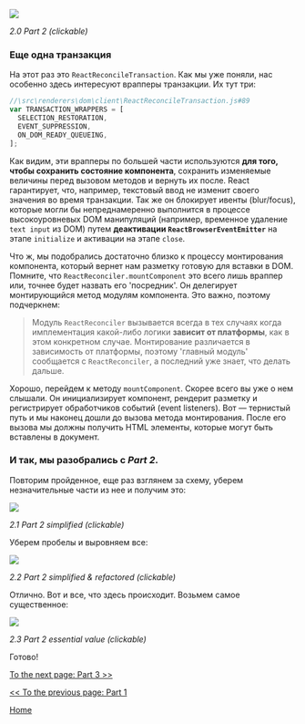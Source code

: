 [![](https://rawgit.com/Bogdan-Lyashenko/Under-the-hood-ReactJS/master/stack/images/2/part-2.svg)](https://rawgit.com/Bogdan-Lyashenko/Under-the-hood-ReactJS/master/stack/images/2/part-2.svg)

<em>2.0 Part 2 (clickable)</em>

### Еще одна транзакция

На этот раз это `ReactReconcileTransaction`. Как мы уже поняли, нас особенно здесь интересуют врапперы транзакции. Их тут три:

```javascript
//\src\renderers\dom\client\ReactReconcileTransaction.js#89
var TRANSACTION_WRAPPERS = [
  SELECTION_RESTORATION,
  EVENT_SUPPRESSION,
  ON_DOM_READY_QUEUEING,
];
``` 

Как видим, эти врапперы по большей части используются **для того, чтобы сохранить состояние компонента**, сохранить изменяемые величины перед вызовом методов и вернуть их после. React гарантирует, что, например, текстовый ввод не изменит своего значения во время транзакции. Так же он блокирует ивенты (blur/focus), которые могли бы непреднамеренно выполнится в процессе высокоуровневых DOM манипуляций (например, временное удаление `text input` из DOM) путем **деактивации `ReactBrowserEventEmitter`** на этапе `initialize` и активации на этапе `close`.

Что ж, мы подобрались достаточно близко к процессу монтирования компонента, который вернет нам разметку  готовую для вставки в DOM. Помните, что `ReactReconciler.mountComponent` это всего лишь враппер или, точнее будет назвать его 'посредник'. Он делегирует монтирующийся метод модулям компонента. Это важно, поэтому подчеркнем:

> Модуль `ReactReconciler` вызывается всегда в тех случаях когда имплементация какой-либо логики **зависит от платформы**, как в этом конкретном случае. Монтирование различается в зависимость от платформы, поэтому 'главный модуль' сообщается с `ReactReconciler`, а последний уже знает, что делать дальше.


Хорошо, перейдем к методу `mountComponent`. Скорее всего вы уже о нем слышали. Он инициализирует компонент, рендерит разметку и регистрирует обработчиков событий (event listeners). Вот — тернистый путь и мы наконец дошли до вызова метода монтирования. После его вызова мы должны получить HTML элементы, которые могут быть вставлены в документ.


### И так, мы разобрались с *Part 2*.

Повторим пройденное, еще раз взглянем за схему, уберем незначительные части из нее и получим это:

[![](https://rawgit.com/Bogdan-Lyashenko/Under-the-hood-ReactJS/master/stack/images/2/part-2-A.svg)](https://rawgit.com/Bogdan-Lyashenko/Under-the-hood-ReactJS/master/stack/images/2/part-2-A.svg)

<em>2.1 Part 2 simplified (clickable)</em>

Уберем пробелы и выровняем все:

[![](https://rawgit.com/Bogdan-Lyashenko/Under-the-hood-ReactJS/master/stack/images/2/part-2-B.svg)](https://rawgit.com/Bogdan-Lyashenko/Under-the-hood-ReactJS/master/stack/images/2/part-2-B.svg)

<em>2.2 Part 2 simplified & refactored (clickable)</em>

Отлично. Вот и все, что здесь происходит. Возьмем самое существенное:

[![](https://rawgit.com/Bogdan-Lyashenko/Under-the-hood-ReactJS/master/stack/images/2/part-2-C.svg)](https://rawgit.com/Bogdan-Lyashenko/Under-the-hood-ReactJS/master/stack/images/2/part-2-C.svg)

<em>2.3 Part 2 essential value (clickable)</em>

Готово!

[To the next page: Part 3 >>](./Part-3.md)

[<< To the previous page: Part 1](./Part-1.md)


[Home](../../README.md)
